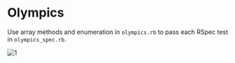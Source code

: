 # Olympics
Use array methods and enumeration in `olympics.rb` to pass each RSpec test in `olympics_spec.rb`.  

![1](http://i.imgur.com/okrHgXF.gif)